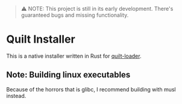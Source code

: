 > :warning: NOTE: This project is still in its early development. There's guaranteed bugs and missing functionality.

# Quilt Installer

This is a native installer written in Rust for [quilt-loader](https://github.com/QuiltMC/quilt-loader).

## Note: Building linux executables

Because of the horrors that is glibc, I recommend building with musl instead.
